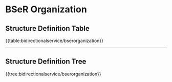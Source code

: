 # **BSeR Organization**


## Structure Definition Table

{{table:bidirectionalservice/bserorganization}}

---
## Structure Definition Tree

{{tree:bidirectionalservice/bserorganization}}